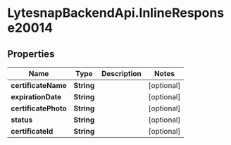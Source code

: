 # LytesnapBackendApi.InlineResponse20014

## Properties

Name | Type | Description | Notes
------------ | ------------- | ------------- | -------------
**certificateName** | **String** |  | [optional] 
**expirationDate** | **String** |  | [optional] 
**certificatePhoto** | **String** |  | [optional] 
**status** | **String** |  | [optional] 
**certificateId** | **String** |  | [optional] 


